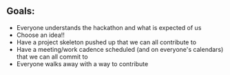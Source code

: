 ## Goals:
- Everyone understands the hackathon and what is expected of us
- Choose an idea!!
- Have a project skeleton pushed up that we can all contribute to
- Have a meeting/work cadence scheduled (and on everyone's calendars) that we can all commit to
- Everyone walks away with a way to contribute
